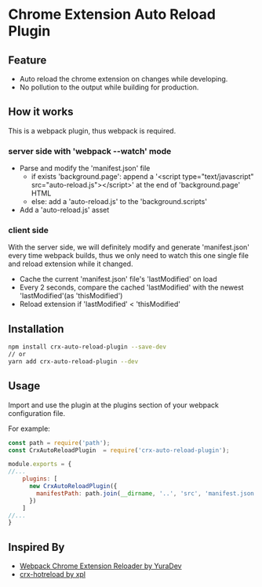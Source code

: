 # Chrome Extension Auto Reload Plugin

## Feature

- Auto reload the chrome extension on changes while developing.
- No pollution to the output while building for production.

## How it works

This is a webpack plugin, thus webpack is required.

### server side with 'webpack --watch' mode

- Parse and modify the 'manifest.json' file
    - if exists 'background.page': append a '&lt;script type=&quot;text/javascript&quot; src=&quot;auto-reload.js&quot;&gt;&lt;/script&gt;' at the end of 'background.page' HTML
    - else: add a 'auto-reload.js' to the 'background.scripts'
- Add a 'auto-reload.js' asset

### client side

With the server side, we will definitely modify and generate 'manifest.json' every time webpack builds, thus we only need to watch this one single file and reload extension while it changed.

- Cache the current 'manifest.json' file's 'lastModified' on load
- Every 2 seconds, compare the cached 'lastModified' with the newest 'lastModified'(as 'thisModified')
- Reload extension if 'lastModified' < 'thisModified'

## Installation

```bash
npm install crx-auto-reload-plugin --save-dev
// or
yarn add crx-auto-reload-plugin --dev
```

## Usage

Import and use the plugin at the plugins section of your webpack configuration file.

For example:

```js
const path = require('path');
const CrxAutoReloadPlugin  = require('crx-auto-reload-plugin');

module.exports = {
//...
    plugins: [
      new CrxAutoReloadPlugin({
        manifestPath: path.join(__dirname, '..', 'src', 'manifest.json') // required
      })
    ]
//...
}
```

## Inspired By

 + [Webpack Chrome Extension Reloader by YuraDev](https://github.com/YuraDev/wcer)
 + [crx-hotreload by xpl](https://github.com/xpl/crx-hotreload)
